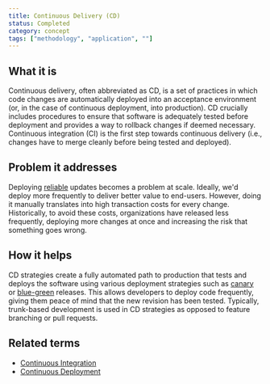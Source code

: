 ```yaml
---
title: Continuous Delivery (CD)
status: Completed
category: concept
tags: ["methodology", "application", ""]
---
```


## What it is

Continuous delivery, often abbreviated as  CD, is a set of practices
in which code changes are automatically deployed into an acceptance environment
(or, in the case of continuous deployment, into production).
CD crucially includes procedures to ensure that software is adequately tested
before deployment and provides a way to rollback changes if deemed necessary.
Continuous integration (CI) is the first step towards continuous delivery
(i.e., changes have to merge cleanly before being tested and deployed).

## Problem it addresses

Deploying [reliable](/reliability/) updates becomes a problem at scale.
Ideally, we'd deploy more frequently to deliver better value to end-users.
However, doing it manually translates into high transaction costs for every change.
Historically, to avoid these costs, organizations have released less frequently,
deploying more changes at once and increasing the risk that something goes wrong.

## How it helps

CD strategies create a fully automated path to production
that tests and deploys the software using various deployment strategies
such as [canary](/canary-deployment/) or [blue-green](/blue-green-deployment/) releases.
This allows developers to deploy code frequently,  giving them peace of mind that the new revision has been tested.
Typically, trunk-based development is used in CD strategies as opposed to feature branching or pull requests.

## Related terms

* [Continuous Integration](/continuous-integration/)
* [Continuous Deployment](/continuous-deployment/)

